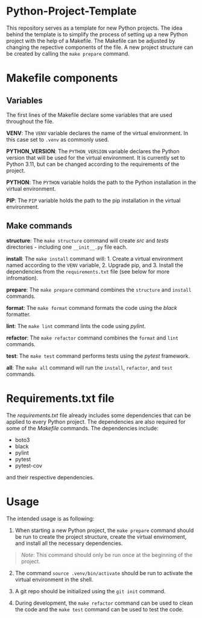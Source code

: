 # Python-Project-Template
This repository serves as a template for new Python projects. The idea behind the template is to simplify the process of setting up a new Python project with the help of a Makefile.
The Makefile can be adjusted by changing the repective components of the file. A new project structure can be created by calling the `make prepare` command.


# Makefile components
## Variables
The first lines of the Makefile declare some variables that are used throughout the file.

**VENV**: The `VENV` variable declares the name of the virtual environment. In this case set to `.venv` as commonly used.

**PYTHON_VERSION**: The `PYTHON_VERSION` variable declares the Python version that will be used for the virtual environment. It is currently set to Python 3.11, but can be changed according to the requirements of the project.

**PYTHON**: The `PYTHON` variable holds the path to the Python installation in the virtual environment.

**PIP**: The `PIP` variable holds the path to the pip installation in the virtual environment.


## Make commands
**structure**: The `make structure` command will create *src* and *tests* directories - including one `__init__.py` file each.

**install**: The `make install` command will:
    1. Create a virtual environment named according to the `VENV` variable,
    2. Upgrade pip, and
    3. Install the dependencies from the `requirements.txt` file (see below for more infromation).

**prepare**: The `make prepare` command combines the `structure` and `install` commands.

**format**: The `make format` command formats the code using the *black* formatter.

**lint**: The `make lint` command lints the code using *pylint*.

**refactor**: The `make refactor` command combines the `format` and `lint` commands.

**test**: The `make test` command performs tests using the *pytest* framework.

**all**: The `make all` command will run the `install`, `refactor`, and `test` commands.


# Requirements.txt file
The *requirements.txt* file already includes some dependencies that can be applied to every Python project. The dependencies are also required for some of the *Makefile* commands.
The dependencies include:
- boto3
- black
- pylint
- pytest
- pytest-cov

and their respective dependencies.


# Usage
The intended usage is as following:
1. When starting a new Python project, the `make prepare` command should be run to create the project structure, create the virtual envirnoment, and install all the necessary dependencies.
> *Note*: This command should only be run once at the beginning of the project.

2. The command `source .venv/bin/activate` should be run to activate the virtual environment in the shell.

3. A git repo should be initialized using the `git init` command.

4. During development, the `make refactor` command can be used to clean the code and the `make test` command can be used to test the code.

